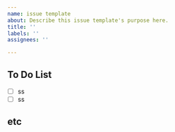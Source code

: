 ```yaml
---
name: issue template
about: Describe this issue template's purpose here.
title: ''
labels: ''
assignees: ''

---
```


## To Do List

- [ ] ss
- [ ] ss

## etc
